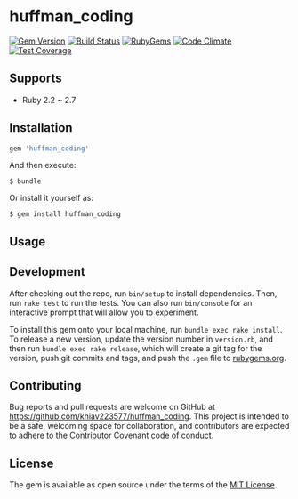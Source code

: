 # huffman_coding

[![Gem Version](https://img.shields.io/gem/v/huffman_coding.svg?style=flat)](http://rubygems.org/gems/huffman_coding)
[![Build Status](https://travis-ci.com/khiav223577/huffman_coding.svg?branch=master)](https://travis-ci.org/khiav223577/huffman_coding)
[![RubyGems](http://img.shields.io/gem/dt/huffman_coding.svg?style=flat)](http://rubygems.org/gems/huffman_coding)
[![Code Climate](https://codeclimate.com/github/khiav223577/huffman_coding/badges/gpa.svg)](https://codeclimate.com/github/khiav223577/huffman_coding)
[![Test Coverage](https://codeclimate.com/github/khiav223577/huffman_coding/badges/coverage.svg)](https://codeclimate.com/github/khiav223577/huffman_coding/coverage)

## Supports
- Ruby 2.2 ~ 2.7

## Installation

```ruby
gem 'huffman_coding'
```

And then execute:

    $ bundle

Or install it yourself as:

    $ gem install huffman_coding

## Usage


## Development

After checking out the repo, run `bin/setup` to install dependencies. Then, run `rake test` to run the tests. You can also run `bin/console` for an interactive prompt that will allow you to experiment.

To install this gem onto your local machine, run `bundle exec rake install`. To release a new version, update the version number in `version.rb`, and then run `bundle exec rake release`, which will create a git tag for the version, push git commits and tags, and push the `.gem` file to [rubygems.org](https://rubygems.org).

## Contributing

Bug reports and pull requests are welcome on GitHub at https://github.com/khiav223577/huffman_coding. This project is intended to be a safe, welcoming space for collaboration, and contributors are expected to adhere to the [Contributor Covenant](http://contributor-covenant.org) code of conduct.


## License

The gem is available as open source under the terms of the [MIT License](http://opensource.org/licenses/MIT).

